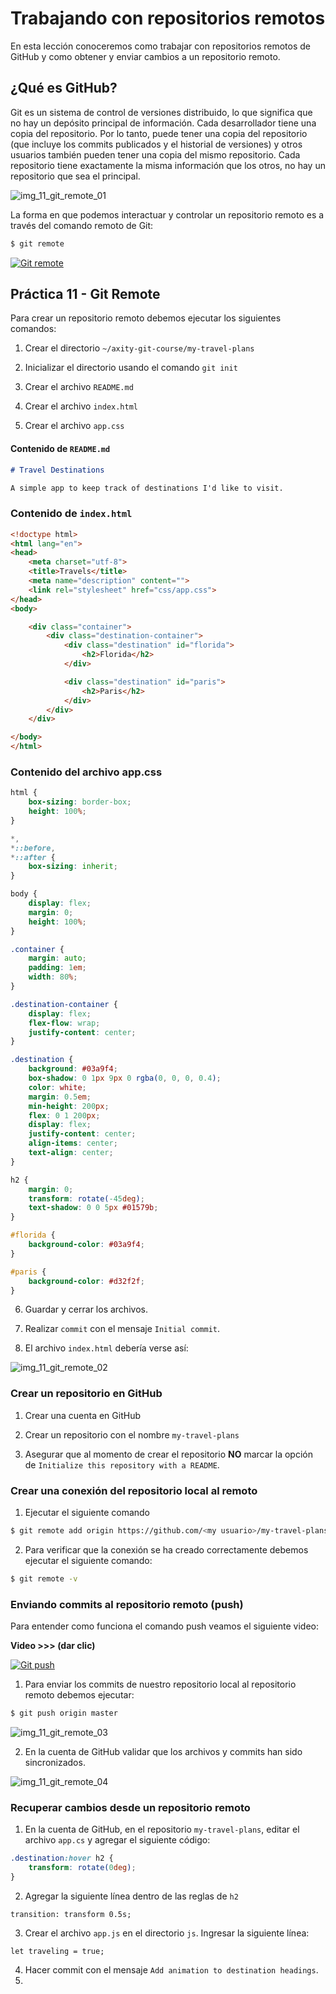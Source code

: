 # Trabajando con repositorios remotos

En esta lección conoceremos como trabajar con repositorios remotos de GitHub y como obtener y enviar cambios a un repositorio remoto.

## ¿Qué es GitHub?

Git es un sistema de control de versiones distribuido, lo que significa que no hay un depósito principal de información. Cada desarrollador tiene una copia del repositorio. Por lo tanto, puede tener una copia del repositorio (que incluye los commits publicados y el historial de versiones) y otros usuarios también pueden tener una copia del mismo repositorio. Cada repositorio tiene exactamente la misma información que los otros, no hay un repositorio que sea el principal.

![img_11_git_remote_01](images/img_11_git_remote_01.png)

La forma en que podemos interactuar y controlar un repositorio remoto es a través del comando remoto de Git:

```bash
$ git remote
```

[![Git remote](http://img.youtube.com/vi/414f0ukhOTY/0.jpg)](http://www.youtube.com/watch?v=414f0ukhOTY "Git remote")

## Práctica 11 - Git Remote

Para crear un repositorio remoto debemos ejecutar los siguientes comandos:

 1. Crear el directorio `~/axity-git-course/my-travel-plans`

 2. Inicializar el directorio usando el comando `git init`

 3. Crear el archivo `README.md`

 4. Crear el archivo `index.html`

 5. Crear el archivo `app.css`

#### Contenido de `README.md`

```markdown
# Travel Destinations

A simple app to keep track of destinations I'd like to visit.
```

### Contenido de `index.html`

```html
<!doctype html>
<html lang="en">
<head>
    <meta charset="utf-8">
    <title>Travels</title>
    <meta name="description" content="">
    <link rel="stylesheet" href="css/app.css">
</head>
<body>

    <div class="container">
        <div class="destination-container">
            <div class="destination" id="florida">
                <h2>Florida</h2>
            </div>

            <div class="destination" id="paris">
                <h2>Paris</h2>
            </div>
        </div>
    </div>

</body>
</html>
```

### Contenido del archivo app.css

```css
html {
    box-sizing: border-box;
    height: 100%;
}

*,
*::before,
*::after {
    box-sizing: inherit;
}

body {
    display: flex;
    margin: 0;
    height: 100%;
}

.container {
    margin: auto;
    padding: 1em;
    width: 80%;
}

.destination-container {
    display: flex;
    flex-flow: wrap;
    justify-content: center;
}

.destination {
    background: #03a9f4;
    box-shadow: 0 1px 9px 0 rgba(0, 0, 0, 0.4);
    color: white;
    margin: 0.5em;
    min-height: 200px;
    flex: 0 1 200px;
    display: flex;
    justify-content: center;
    align-items: center;
    text-align: center;
}

h2 {
    margin: 0;
    transform: rotate(-45deg);
    text-shadow: 0 0 5px #01579b;
}

#florida {
    background-color: #03a9f4;
}

#paris {
    background-color: #d32f2f;
}
```
 6. Guardar y cerrar los archivos.

 7. Realizar `commit`  con el mensaje `Initial commit`.

 8. El archivo `index.html` debería verse así:

![img_11_git_remote_02](images/img_11_git_remote_02.png)

### Crear un repositorio en GitHub

 1. Crear una cuenta en GitHub

 2. Crear un repositorio con el nombre `my-travel-plans`

 3. Asegurar que al momento de crear el repositorio **NO** marcar la opción de `Initialize this repository with a README`.

###  Crear una conexión del repositorio local al remoto

 1. Ejecutar el siguiente comando 

```bash
$ git remote add origin https://github.com/<my usuario>/my-travel-plans.git
```

 2. Para verificar que la conexión se ha creado correctamente debemos ejecutar el siguiente comando:

```bash
$ git remote -v
```
### Enviando commits al repositorio remoto (push)

Para entender  como funciona el comando push veamos el siguiente video:

**Video >>> (dar clic)**

[![Git push](http://img.youtube.com/vi/21TvMEtMRys/0.jpg)](http://www.youtube.com/watch?v=21TvMEtMRys "Git push")

 1. Para enviar los commits de nuestro repositorio local al repositorio remoto debemos ejecutar:

```bash
$ git push origin master
```

![img_11_git_remote_03](images/img_11_git_remote_03.png)

 2. En la cuenta de GitHub validar que los archivos y commits han sido sincronizados.

![img_11_git_remote_04](images/img_11_git_remote_04.png)

### Recuperar cambios desde un repositorio remoto

 1. En la cuenta de GitHub, en el repositorio `my-travel-plans`, editar el archivo `app.cs` y agregar el siguiente código:

```css
.destination:hover h2 {
    transform: rotate(0deg);
}
```

 2. Agregar la siguiente línea dentro de las reglas de `h2`

`transition: transform 0.5s;`

 3. Crear el archivo `app.js` en el directorio `js`. Ingresar la siguiente línea:

`let traveling = true;`

 4.  Hacer commit con el mensaje `Add animation to destination headings`.
 5. 

<!--stackedit_data:
eyJoaXN0b3J5IjpbLTE5MjU5NzY3OTcsMTY4Nzg3ODY2NywtMT
A0MzIyMDA4MCwtMTAxNDk4MjEzNywtMjM4MjI5OTc1LC0xNTA0
MDgxODc1LDEzOTgwMDU2MDUsMzYxMTk5MDU0LDg1MTg5MDA4MC
wtMTk5MDg0Mjc0NCwtMTg1MjUyODUwOCw0Njk3NDgwMDIsMTIx
MjE0ODkyNywxNjU0ODM3NDcxLDEzMTQ3MzQ1NTcsLTE1NDQwMz
U3MDcsMTcxMjQyMzk0MSwxMzY0ODc5MTg3LDcwNjgwMDk3MSwx
Mzc2ODQ4MDk0XX0=
-->